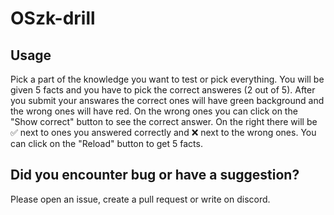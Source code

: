 # OSzk-drill

## Usage
Pick a part of the knowledge you want to test or pick everything. You will be given 5 facts and you have to pick the correct answeres (2 out of 5). After you submit your answares the correct ones will have green background and the wrong ones will have red. On the wrong ones you can click on the "Show correct" button to see the correct answer. On the right there will be ✅ next to ones you answered correctly and ❌ next to the wrong ones. You can click on the "Reload" button to get 5 facts.

## Did you encounter bug or have a suggestion?
Please open an issue, create a pull request or write on discord.

